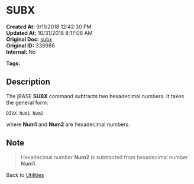 # SUBX

**Created At:** 9/11/2018 12:42:30 PM  
**Updated At:** 10/31/2018 8:17:06 AM  
**Original Doc:** [subx](https://docs.jbase.com/46963-utilities/subx)  
**Original ID:** 338986  
**Internal:** No  

**Tags:**
<badge text='subtracting hexadecimal numbers' vertical='middle' />

## Description

The jBASE **SUBX** command subtracts two hexadecimal numbers. It takes the general form:

```
DIVX Num1 Num2
```

where **Num1** and **Num2** are hexadecimal numbers.

## Note

> Hexadecimal number **Num2** is subtracted from hexadecimal number **Num1**.

Back to [Utilities](./../utilities)
